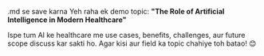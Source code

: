 .md se save karna 
Yeh raha ek demo topic: **"The Role of Artificial Intelligence in Modern Healthcare"**  

Ispe tum AI ke healthcare me use cases, benefits, challenges, aur future scope discuss kar sakti ho. Agar kisi aur field ka topic chahiye toh batao! 😊
